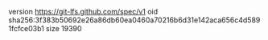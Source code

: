 version https://git-lfs.github.com/spec/v1
oid sha256:3f383b50692e26a86db60ea0460a70216b6d31e142aca656c4d5891fcfce03b1
size 19390
